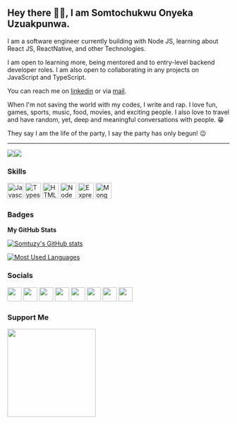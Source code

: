 <h2> Hey there 👋🏾, I am Somtochukwu Onyeka Uzuakpunwa. </h2>

<p>
I am a software engineer currently building with Node JS, learning about React JS, ReactNative, and other Technologies.
</p>


<p>
I am open to learning more, being mentored and to entry-level backend developer roles. I am also open to collaborating in any projects on JavaScript and TypeScript.
</p>


<p>You can reach me on <a href = "https://www.linkedin.com/in/somtochukwu-onyeka-uzuakpunwa">linkedin</a> or via <a href = "mailto:uzuakpunwasomtuzy@gmail.com">mail</a>.</p>


<p>
When I'm not saving the world with my codes, I write and rap. I love fun, games, sports, music, food, movies, and exciting people. I also love to travel and have random, yet, deep and meaningful conversations with people. 😁
</p>


<p>
They say I am the life of the party, I say the party has only begun! 😉
</p>

<hr/>


<a href="https://www.twitter.com/somtuzyonyeka" target="_blank" rel="noreferrer"><img
src="https://img.shields.io/twitter/follow/somtuzyonyeka?logo=twitter&style=for-the-badge&color=f97316&labelColor=ffffff"
/></a><a href="https://www.github.com/somtuzy" target="_blank" rel="noreferrer"><img
src="https://img.shields.io/github/followers/somtuzy?logo=github&style=for-the-badge&color=f97316&labelColor=ffffff" /></a>


### Skills

<p align="left">
<a href="https://developer.mozilla.org/en-US/docs/Web/JavaScript" target="_blank" rel="noreferrer"><img src="https://raw.githubusercontent.com/danielcranney/readme-generator/main/public/icons/skills/javascript-colored.svg" width="36" height="36" alt="Javascript" /></a>
<a href="https://www.typescriptlang.org/" target="_blank" rel="noreferrer"><img src="https://raw.githubusercontent.com/danielcranney/readme-generator/main/public/icons/skills/typescript-colored.svg" width="36" height="36" alt="Typescript" /></a>
<a href="https://developer.mozilla.org/en-US/docs/Glossary/HTML5" target="_blank" rel="noreferrer"><img src="https://raw.githubusercontent.com/danielcranney/readme-generator/main/public/icons/skills/html5-colored.svg" width="36" height="36" alt="HTML5" /></a>
<a href="https://nodejs.org/en/" target="_blank" rel="noreferrer"><img src="https://raw.githubusercontent.com/danielcranney/readme-generator/main/public/icons/skills/nodejs-colored.svg" width="36" height="36" alt="NodeJS" /></a>
<a href="https://expressjs.com/" target="_blank" rel="noreferrer"><img src="https://raw.githubusercontent.com/danielcranney/readme-generator/main/public/icons/skills/express-colored.svg" width="36" height="36" alt="Express" /></a>
<a href="https://www.mongodb.com/" target="_blank" rel="noreferrer"><img src="https://raw.githubusercontent.com/danielcranney/readme-generator/main/public/icons/skills/mongodb-colored.svg" width="36" height="36" alt="MongoDB" /></a>
</p>


### Badges

<b>My GitHub Stats</b>

<a href="https://github.com/somtuzy"><img src = "https://github-readme-stats.vercel.app/api?username=somtuzy&show_icons=true&count_private=true&theme=gotham&hide_border=false&bg_color=00000000" alt="Somtuzy's GitHub stats" /></a>


<a href="https://github.com/somtuzy" align="left"><img src = "https://github-readme-stats.vercel.app/api/top-langs/?username=somtuzy&layout=compact&hide_border=false&theme=gotham&bg_color=00000000" alt="Most Used Languages" /></a>


### Socials

<p align="left"> <a href="https://discord.com/users/somtuzy#6258" target="_blank" rel="noreferrer"><img src="https://raw.githubusercontent.com/danielcranney/readme-generator/main/public/icons/socials/discord.svg" width="32" height="32" /></a> <a href="https://www.facebook.com/somtuzy" target="_blank" rel="noreferrer"><img src="https://raw.githubusercontent.com/danielcranney/readme-generator/main/public/icons/socials/facebook.svg" width="32" height="32" /></a> <a href="https://www.github.com/somtuzy" target="_blank" rel="noreferrer"><img src="https://raw.githubusercontent.com/danielcranney/readme-generator/main/public/icons/socials/github.svg" width="32" height="32" /></a> <a href="http://www.instagram.com/somtuzyonyeka" target="_blank" rel="noreferrer"><img src="https://raw.githubusercontent.com/danielcranney/readme-generator/main/public/icons/socials/instagram.svg" width="32" height="32" /></a> <a href="https://www.linkedin.com/in/somtochukwu-onyeka-uzuakpunwa" target="_blank" rel="noreferrer"><img src="https://raw.githubusercontent.com/danielcranney/readme-generator/main/public/icons/socials/linkedin.svg" width="32" height="32" /></a> <a href="https://www.medium.com/@somtuzy" target="_blank" rel="noreferrer"><img src="https://raw.githubusercontent.com/danielcranney/readme-generator/main/public/icons/socials/medium.svg" width="32" height="32" /></a> <a href="https://stackoverflow.com/users/20823922/somtuzy" target="_blank" rel="noreferrer"><img src="https://raw.githubusercontent.com/danielcranney/readme-generator/main/public/icons/socials/stackoverflow.svg" width="32" height="32" /></a> <a href="https://www.twitter.com/somtuzyonyeka" target="_blank" rel="noreferrer"><img src="https://raw.githubusercontent.com/danielcranney/readme-generator/main/public/icons/socials/twitter.svg" width="32" height="32" /></a></p>


### Support Me

<a href="https://www.buymeacoffee.com/somtuzy"><img src="https://cdn.buymeacoffee.com/buttons/v2/default-yellow.png" width="200" /></a>

<!---
Somtuzy/Somtuzy is a ✨ special ✨ repository because its `README.md` (this file) appears on your GitHub profile.
You can click the Preview link to take a look at your changes.
--->
